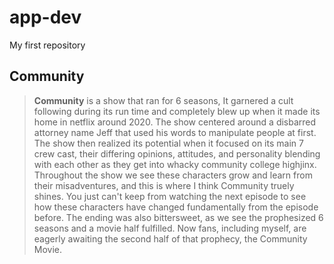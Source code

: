 # app-dev
My first repository
## **Community**
> **Community** is a show that ran for 6 seasons, It garnered a cult following during its run time and completely blew up when it made its home in netflix around 2020. The show centered around a disbarred attorney name Jeff that used his words to manipulate people at first. The show then realized its potential when it focused on its main 7 crew cast, their differing opinions, attitudes, and personality blending with each other as they get into whacky community college highjinx. Throughout the show we see these characters grow and learn from their misadventures, and this is where I think Community truely shines. You just can't keep from watching the next episode to see how these characters have changed fundamentally from the episode before. The ending was also bittersweet, as we see the prophesized 6 seasons and a movie half fulfilled. Now fans, including myself, are eagerly awaiting the second half of that prophecy, the Community Movie.

